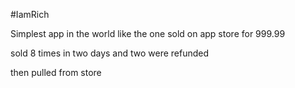 #IamRich

Simplest app in the world like the one sold on app store for 999.99 

sold 8 times in two days and two were refunded

then pulled from store
